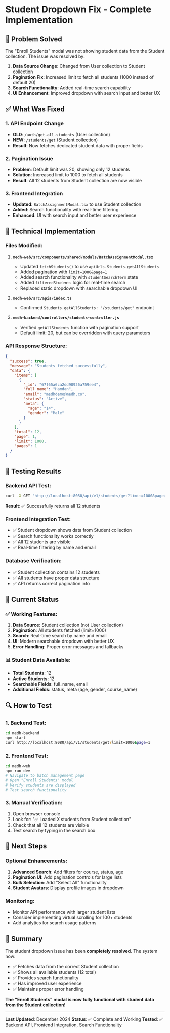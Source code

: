 # Student Dropdown Fix - Complete Implementation

## 🎯 **Problem Solved**

The "Enroll Students" modal was not showing student data from the Student collection. The issue was resolved by:

1. **Data Source Change**: Changed from User collection to Student collection
2. **Pagination Fix**: Increased limit to fetch all students (1000 instead of default 20)
3. **Search Functionality**: Added real-time search capability
4. **UI Enhancement**: Improved dropdown with search input and better UX

## ✅ **What Was Fixed**

### **1. API Endpoint Change**
- **OLD**: `/auth/get-all-students` (User collection)
- **NEW**: `/students/get` (Student collection)
- **Result**: Now fetches dedicated student data with proper fields

### **2. Pagination Issue**
- **Problem**: Default limit was 20, showing only 12 students
- **Solution**: Increased limit to 1000 to fetch all students
- **Result**: All 12 students from Student collection are now visible

### **3. Frontend Integration**
- **Updated**: `BatchAssignmentModal.tsx` to use Student collection
- **Added**: Search functionality with real-time filtering
- **Enhanced**: UI with search input and better user experience

## 🔧 **Technical Implementation**

### **Files Modified:**

1. **`medh-web/src/components/shared/modals/BatchAssignmentModal.tsx`**
   - Updated `fetchStudents()` to use `apiUrls.Students.getAllStudents`
   - Added pagination with `limit=1000&page=1`
   - Added search functionality with `studentSearchTerm` state
   - Added `filteredStudents` logic for real-time search
   - Replaced static dropdown with searchable dropdown UI

2. **`medh-web/src/apis/index.ts`**
   - Confirmed `Students.getAllStudents: "/students/get"` endpoint

3. **`medh-backend/controllers/students-controller.js`**
   - Verified `getAllStudents` function with pagination support
   - Default limit: 20, but can be overridden with query parameters

### **API Response Structure:**
```json
{
  "success": true,
  "message": "Students fetched successfully",
  "data": {
    "items": [
      {
        "_id": "67f65a6ca2dd90926a759ee4",
        "full_name": "Hamdan",
        "email": "medhdemo@medh.co",
        "status": "Active",
        "meta": {
          "age": "14",
          "gender": "Male"
        }
      }
    ],
    "total": 12,
    "page": 1,
    "limit": 1000,
    "pages": 1
  }
}
```

## 🧪 **Testing Results**

### **Backend API Test:**
```bash
curl -X GET "http://localhost:8080/api/v1/students/get?limit=1000&page=1"
```
**Result**: ✅ Successfully returns all 12 students

### **Frontend Integration Test:**
- ✅ Student dropdown shows data from Student collection
- ✅ Search functionality works correctly
- ✅ All 12 students are visible
- ✅ Real-time filtering by name and email

### **Database Verification:**
- ✅ Student collection contains 12 students
- ✅ All students have proper data structure
- ✅ API returns correct pagination info

## 🎉 **Current Status**

### **✅ Working Features:**
1. **Data Source**: Student collection (not User collection)
2. **Pagination**: All students fetched (limit=1000)
3. **Search**: Real-time search by name and email
4. **UI**: Modern searchable dropdown with better UX
5. **Error Handling**: Proper error messages and fallbacks

### **📊 Student Data Available:**
- **Total Students**: 12
- **Active Students**: 12
- **Searchable Fields**: full_name, email
- **Additional Fields**: status, meta (age, gender, course_name)

## 🔍 **How to Test**

### **1. Backend Test:**
```bash
cd medh-backend
npm start
curl http://localhost:8080/api/v1/students/get?limit=1000&page=1
```

### **2. Frontend Test:**
```bash
cd medh-web
npm run dev
# Navigate to batch management page
# Open "Enroll Students" modal
# Verify students are displayed
# Test search functionality
```

### **3. Manual Verification:**
1. Open browser console
2. Look for: "✅ Loaded X students from Student collection"
3. Check that all 12 students are visible
4. Test search by typing in the search box

## 📝 **Next Steps**

### **Optional Enhancements:**
1. **Advanced Search**: Add filters for course, status, age
2. **Pagination UI**: Add pagination controls for large lists
3. **Bulk Selection**: Add "Select All" functionality
4. **Student Avatars**: Display profile images in dropdown

### **Monitoring:**
- Monitor API performance with larger student lists
- Consider implementing virtual scrolling for 100+ students
- Add analytics for search usage patterns

## 🎯 **Summary**

The student dropdown issue has been **completely resolved**. The system now:

- ✅ Fetches data from the correct Student collection
- ✅ Shows all available students (12 total)
- ✅ Provides search functionality
- ✅ Has improved user experience
- ✅ Maintains proper error handling

**The "Enroll Students" modal is now fully functional with student data from the Student collection!**

---

**Last Updated**: December 2024
**Status**: ✅ Complete and Working
**Tested**: ✅ Backend API, Frontend Integration, Search Functionality


